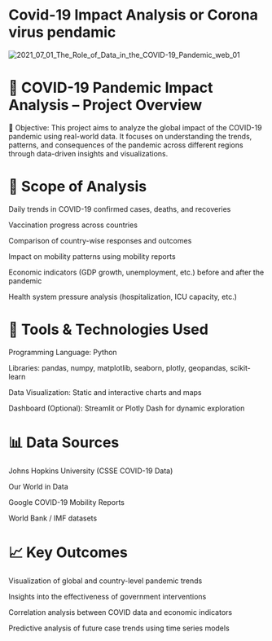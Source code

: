 # Covid-19 Impact Analysis or Corona virus pendamic

![2021_07_01_The_Role_of_Data_in_the_COVID-19_Pandemic_web_01](https://github.com/user-attachments/assets/11f0b1c1-695c-4504-9644-7a71d990a796)

# 📌 COVID-19 Pandemic Impact Analysis – Project Overview
🧠 Objective:
This project aims to analyze the global impact of the COVID-19 pandemic using real-world data. It focuses on understanding the trends, patterns, and consequences of the pandemic across different regions through data-driven insights and visualizations.

# 📂 Scope of Analysis
Daily trends in COVID-19 confirmed cases, deaths, and recoveries

Vaccination progress across countries

Comparison of country-wise responses and outcomes

Impact on mobility patterns using mobility reports

Economic indicators (GDP growth, unemployment, etc.) before and after the pandemic

Health system pressure analysis (hospitalization, ICU capacity, etc.)

# 🔧 Tools & Technologies Used
Programming Language: Python

Libraries: pandas, numpy, matplotlib, seaborn, plotly, geopandas, scikit-learn

Data Visualization: Static and interactive charts and maps

Dashboard (Optional): Streamlit or Plotly Dash for dynamic exploration

# 📊 Data Sources
Johns Hopkins University (CSSE COVID-19 Data)

Our World in Data

Google COVID-19 Mobility Reports

World Bank / IMF datasets

# 📈 Key Outcomes
Visualization of global and country-level pandemic trends

Insights into the effectiveness of government interventions

Correlation analysis between COVID data and economic indicators

Predictive analysis of future case trends using time series models
